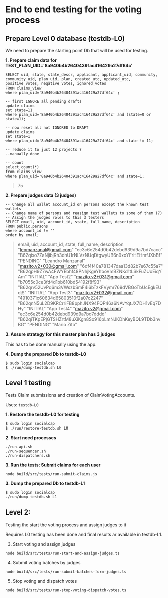 # End to end testing for the voting process

## Prepare Level 0 database (testdb-L0)

We need to prepare the starting point Db that will be used for testing.

**1. Prepare claim data for TEST_PLAN_UID='8a940b4b26404391ac416429a27df64c'**
~~~
SELECT uid, state, state_descr, applicant, applicant_uid, community, community_uid, plan_uid, plan, created_utc, updated_utc, positive_votes, negative_votes, ignored_votes
FROM claims_view
where plan_uid='8a940b4b26404391ac416429a27df64c' ;

-- first IGNORE all pending drafts
update claims 
set state=11
where plan_uid='8a940b4b26404391ac416429a27df64c' and (state=0 or state=1);

-- now reset all not IGNORED to DRAFT
update claims 
set state=1
where plan_uid='8a940b4b26404391ac416429a27df64c' and state != 11;

-- reduce it to just 12 projects ?
--manually done

-- count 
select count(*) 
from claims_view
where plan_uid='8a940b4b26404391ac416429a27df64c' and state=1;
~~~
> 75

**2. Prepare judges data (3 judges)**
~~~
-- Change all wallet account_id on persons except the known test wallets
-- Change name of persons and reasign test wallets to some of them (7)
-- Assign the judges roles to this 3 testers
SELECT email, uid, account_id, state, full_name, description
FROM public.persons
where account_id != ''
order by email;
~~~
> email, uid, account_id, state, full_name, description
> "leomanzanal@gmail.com"	"ec3c6e254d0b42debd939d9a7bd7cacc"	"B62qixo7ZaNjibjRh3dhU1rNLVzNUqDtgwyUB6n9xxYFrHEHmfJXbBf"	"PENDING"	"Leandro Manzanal"	
> "mazito.v2+030@gmail.com"	"6df4f40a781347daa13d82b7e67c55a7"	"B62qpH9Z7wA4FWYEbhf48PNhjKgeYhboVmBZNKd1tLSkFuZUoEiqYAm"	"INITIAL"	"App Test2"	
> "mazito.v2+031@gmail.com"	"b7055c0ce3fd4d1bb610bd54192f8f93"	"B62qrv52UvPq6m3VWszbSmF4i6bTzkFVymr769dVBGoTbUcEgkEUdjS"	"INITIAL"	"App Test3"	
> "mazito.v2+032@gmail.com"	"4910371c60634d65803510f2a07c2247"	"B62qnN5uL2D9KRCrriFB8pphJNX94FQP46a6NAvYqtJX7DH1vEq7DHy"	"INITIAL"	"App Test4"	
> "mazito.v2@gmail.com"	"ec3c6e254d0b42debd939d9a7bd7dddd"	"B62qiTKpEPjGTSHZrtM8uXiKgn8So916pLmNJKDhKeyBQL9TDb3nvBG"	"PENDING"	"Mario Zito"	

**3. Assure strategy for this master plan has 3 judges**

This has to be done manually using the app.

**4. Dump the prepared Db to testdb-L0**
~~~
$ sudo login socialcap
$ ./run/dump-testdb.sh L0
~~~


## Level 1 testing

Tests Claim submissions and creation of ClaimVotingAccounts.

Uses: `testdb-L0`

**1. Restore the testdb-L0 for testing**
~~~
$ sudo login socialcap
$ ./run/restore-testdb.sh L0
~~~

**2. Start need processes**
~~~
./run-api.sh
./run-sequencer.sh
./run-dispatchers.sh
~~~

**3. Run the tests: Submit claims for each user**
~~~
node build/src/tests/run-submit-claims.js
~~~

**3. Dump the prepared Db to testdb-L1** 
~~~
$ sudo login socialcap
./run/dump-testdb.sh L1
~~~



## Level 2:


Testing the start the voting process and assign judges to it

Requires L0 testing has been done and final results ar available in testdb-L1.

3. Start voting and assign judges
~~~
node build/src/tests/run-start-and-assign-judges.ts
~~~

4. Submit voting batches by judges 
~~~
node build/src/tests/run-submit-batches-form-judges.ts
~~~

5. Stop voting and dispatch votes
~~~
node build/src/tests/run-stop-voting-dispatch-votes.ts
~~~

